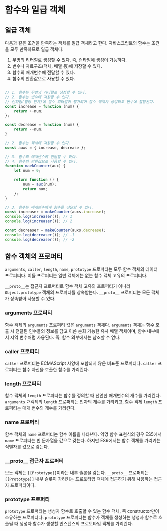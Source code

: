 # 함수와 일급 객체

## 일급 객체

다음과 같은 조건을 만족하는 객체를 일급 객체라고 한다. 자바스크립트의 함수는 조건을 모두 만족하므로 일급 객체다.

1. 무명의 리터럴로 생성할 수 있다. 즉, 런타임에 생성이 가능하다.
2. 변수나 자료구조(객체, 배열 등)에 저장할 수 있다.
3. 함수의 매개변수에 전달할 수 있다.
4. 함수의 반환값으로 사용할 수 있다.

```javascript

// 1. 함수는 무명의 리터럴로 생성할 수 있다.
// 2. 함수는 변수에 저장할 수 있다.
// 런타임(할당 단계)에 함수 리터럴이 평가되어 함수 객체가 생성되고 변수에 할당된다.
const increase = function (num) {
    return ++num;
};

const decrease = function (num) {
    return --num;
}

// 2. 함수는 객체에 저장할 수 있다.
const auxs = { increase, decrease };

// 3. 함수의 매개변수에 전달할 수 있다.
// 4. 함수의 반환값으로 사용할 수 있다.
function maekCounter(aux) {
    let num = 0;

    return function () {
        num = aux(num);
        return num;
    };
}

// 3. 함수는 매개변수에게 함수를 전달할 수 있다.
const increaser = makeCounter(auxs.increase);
console.log(increaser()); // 1
console.log(increaser()); // 2

const decreaser = makeCounter(auxs.decrease);
console.log(decreaser()); // -1
console.log(decreaser()); // -2
```

## 함수 객체의 프로퍼티

`arguments`, `caller`, `length`, `name`, `prototype` 프로퍼티는 모두 함수 객체의 데이터 프로퍼티다. 이들 프로퍼티는 일반 객체에는 없는 함수 객체 고유의 프로퍼티다.

`__proto__`는 접근자 프로퍼티로 함수 객체 고유의 프로퍼티가 아니라 `Object.prototype` 객체의 프로퍼티를 상속받는다. `__proto__` 프로퍼티는 모든 객체가 상속받아 사용할 수 있다.

### arguments 프로퍼티

함수 객체의 `arguments` 프로퍼티 값은 `arguments` 객체다. `arguments` 객체는 함수 호출 시 전달된 인수들의 정보를 담고 이쓴 순회 가능한 유사 배열 객체이며, 함수 내부에서 지역 변수처럼 사용된다. 즉, 함수 외부에서는 참조할 수 없다.

### caller 프로퍼티

`caller` 프로퍼티는 ECMAScript 사양에 포함되지 않은 비표준 프로퍼티다. `caller` 프로퍼티는 함수 자신을 호출한 함수를 가리킨다.

### length 프로퍼티

함수 객체의 `length` 프로퍼티는 함수를 정의할 때 선언한 매개변수의 개수를 가리킨다. `arguments` ㄹ객체의 `length` 프로퍼티는 인자의 개수를 가리키고, 함수 객체 `length` 프로퍼티는 매개 변수의 개수를 가리킨다.

### name 프로퍼티

함수 객체의 `name` 프로퍼티는 함수 이름을 나타낸다. 익명 함수 표현식의 경우 ES5에서 `name` 프로퍼티는 빈 문자열을 값으로 갖는다. 하지만 ES6에서는 함수 객체를 가리키는 식별자를 값으로 갖는다.

### \_\_proto__ 접근자 프로퍼티

모든 객체는 `[[Prototype]]`이라는 내부 슬롯을 갖는다. `__proto__` 프로퍼티는 `[[Prototype]]` 내부 슬롯이 가리키는 프로토타입 객체에 접근하기 위해 사용하는 접근자 프로퍼티이다.

### prototype 프로퍼티

`prototype` 프로퍼티는 생성자 함수로 호출할 수 있는 함수 객체, 즉 constructor만이 소유하는 프로퍼티다. `prototype` 프로퍼티는 함수가 객체를 생성하는 생성자 함수로 호출될 때 생성자 함수가 생성할 인스턴스의 프로토타입 객체를 가리킨다.
